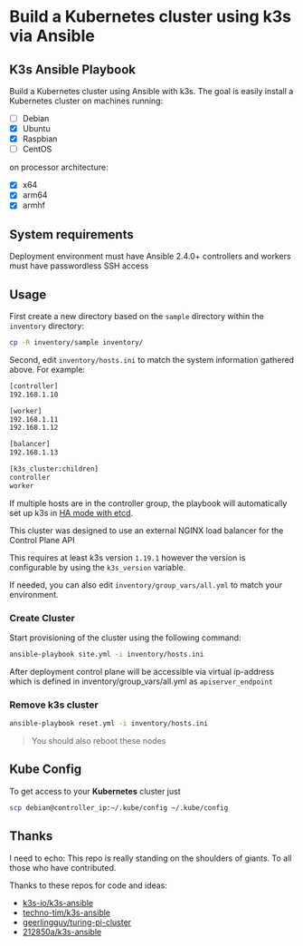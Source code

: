 # Build a Kubernetes cluster using k3s via Ansible

## K3s Ansible Playbook

Build a Kubernetes cluster using Ansible with k3s. The goal is easily install a Kubernetes cluster on machines running:

- [ ] Debian
- [X] Ubuntu
- [X] Raspbian
- [ ] CentOS

on processor architecture:

- [X] x64
- [X] arm64
- [X] armhf

## System requirements

Deployment environment must have Ansible 2.4.0+
controllers and workers must have passwordless SSH access

## Usage

First create a new directory based on the `sample` directory within the `inventory` directory:

```bash
cp -R inventory/sample inventory/
```

Second, edit `inventory/hosts.ini` to match the system information gathered above. For example:

```bash
[controller]
192.168.1.10

[worker]
192.168.1.11
192.168.1.12

[balancer]
192.168.1.13

[k3s_cluster:children]
controller
worker
```

If multiple hosts are in the controller group, the playbook will automatically set up k3s in [HA mode with etcd](https://rancher.com/docs/k3s/latest/en/installation/ha-embedded/).

This cluster was designed to use an external NGINX load balancer for the Control Plane API

This requires at least k3s version `1.19.1` however the version is configurable by using the `k3s_version` variable.

If needed, you can also edit `inventory/group_vars/all.yml` to match your environment.

### Create Cluster

Start provisioning of the cluster using the following command:

```bash
ansible-playbook site.yml -i inventory/hosts.ini
```

After deployment control plane will be accessible via virtual ip-address which is defined in inventory/group_vars/all.yml as `apiserver_endpoint`

### Remove k3s cluster

```bash
ansible-playbook reset.yml -i inventory/hosts.ini
```

>You should also reboot these nodes 

## Kube Config

To get access to your **Kubernetes** cluster just

```bash
scp debian@controller_ip:~/.kube/config ~/.kube/config
```

## Thanks  

I need to echo: This repo is really standing on the shoulders of giants.  To all those who have contributed.

Thanks to these repos for code and ideas:

* [k3s-io/k3s-ansible](https://github.com/k3s-io/k3s-ansible)
* [techno-tim/k3s-ansible](https://github.com/techno-tim/k3s-ansible)
* [geerlingguy/turing-pi-cluster](https://github.com/geerlingguy/turing-pi-cluster)
* [212850a/k3s-ansible](https://github.com/212850a/k3s-ansible) 
